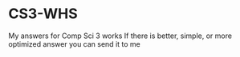 # CS3-WHS
My answers for Comp Sci 3 works
If there is better, simple, or more optimized answer you can send it to me

